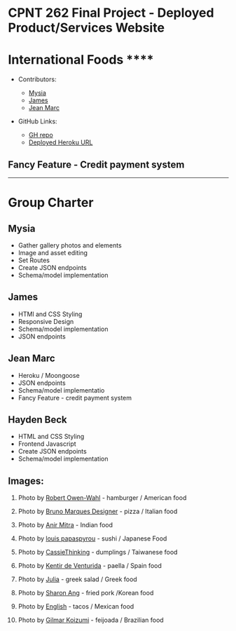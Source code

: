 # CPNT 262 Final Project - Deployed Product/Services Website
# International Foods ****

- Contributors:
  - [Mysia](https://github.com/Mysia14)
  - [James](https://github.com/Archangel767)
  - [Jean Marc](https://github.com/QDetectiveP)
  
- GitHub Links:
  - [GH repo](https://github.com/Archangel767/cpnt262-final)
  - [Deployed Heroku URL](https://cpnt262-final-intfood.herokuapp.com/)

## Fancy Feature - Credit payment system



---

# Group Charter

## Mysia
- Gather gallery photos and elements
- Image and asset editing
- Set Routes
- Create JSON endpoints
- Schema/model implementation

## James

- HTMl and CSS Styling
- Responsive Design
- Schema/model implementation
- JSON endpoints

## Jean Marc
- Heroku / Moongoose
- JSON endpoints
- Schema/model implementatio
- Fancy Feature - credit payment system

## Hayden Beck
- HTML and CSS Styling
- Frontend Javascript
- Create JSON endpoints
- Schema/model implementation



## Images:
1. Photo by [Robert Owen-Wahl](https://pixabay.com/photos/hamburger-burger-barbeque-bbq-beef-1238246/) - hamburger / American food

2. Photo by [Bruno Marques Designer](https://pixabay.com/photos/pizza-italian-pasta-food-cheese-5179939/) - pizza / Italian food

3. Photo by [Anir Mitra](https://pixabay.com/photos/india-food-indian-meal-2731817/) - Indian food

4. Photo by [louis papaspyrou](https://pixabay.com/photos/tuna-salmon-japan-seafood-fish-1957234/) - sushi / Japanese Food

5. Photo by [CassieThinking](https://pixabay.com/photos/dumpling-taiwan-tasty-2392893/) - dumplings / Taiwanese food

6. Photo by [Kentir de Venturida](https://pixabay.com/photos/seafood-paella-paella-seafood-spain-6280045/) - paella / Spain food

7. Photo by [Julia](https://pixabay.com/photos/food-plate-greek-salad-caprese-3337621/) - greek salad / Greek food

8. Photo by [Sharon Ang](https://pixabay.com/photos/pork-meat-fried-korean-food-dinner-1582916/) - fried pork /Korean food 

9. Photo by  [English](https://pixabay.com/photos/nachos-chips-food-mexican-plate-4454941/) - tacos / Mexican food

10. Photo by  [Gilmar Koizumi](https://pixabay.com/photos/bean-stew-black-beans-beans-bacon-5181831/) - feijoada / Brazilian food